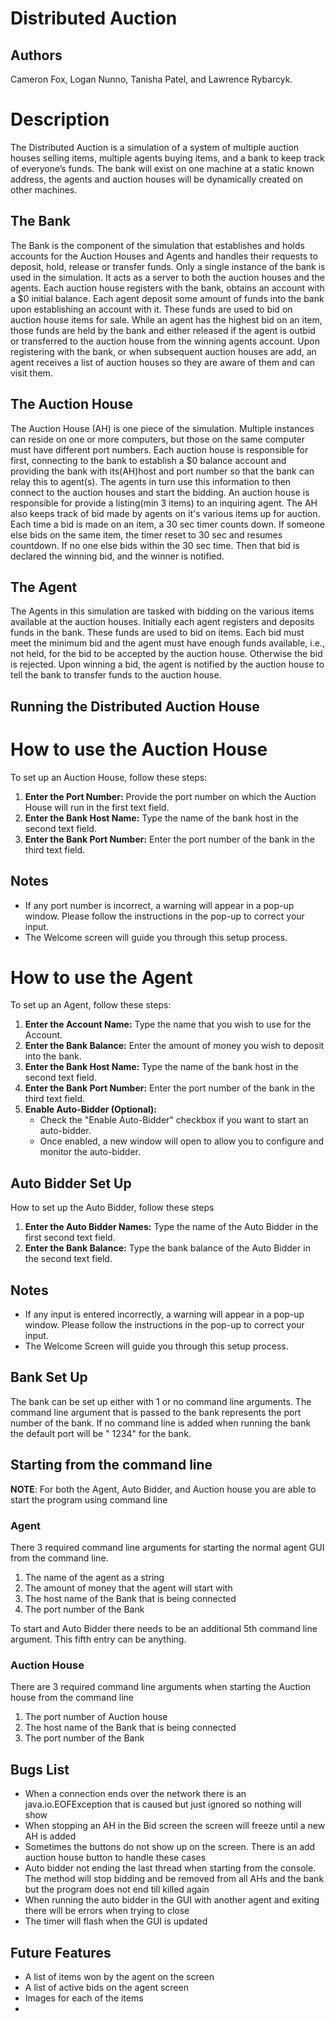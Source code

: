 # Distributed Auction

## Authors
Cameron Fox, Logan Nunno, Tanisha Patel, and Lawrence Rybarcyk.

# Description
The Distributed Auction is a simulation of a system of multiple auction houses 
selling items, multiple agents buying items, and a bank to keep track of 
everyone’s funds. The bank will exist on one machine at a static known address, 
the agents and auction houses will be dynamically created on other machines.

## The Bank
The Bank is the component of the simulation that establishes and holds 
accounts for the Auction Houses and Agents and handles their requests to 
deposit, hold, release or transfer funds. Only a single instance of the bank 
is used in the simulation. It acts as a server to both the auction houses 
and the agents. Each auction house registers with the bank, obtains an account 
with a $0 initial balance. Each agent deposit some amount of funds into the 
bank upon establishing an account with it. These funds are used to bid on 
auction house items for sale. While an agent has the highest bid on an item, 
those funds are held by the bank and either released if the agent is outbid 
or transferred to the auction house from the winning agents account. Upon 
registering with the bank, or when subsequent auction houses are add, an 
agent receives a list of auction houses so they are aware of them and can 
visit them.

## The Auction House
The Auction House (AH) is one piece of the simulation. Multiple instances can 
reside on one or more computers, but those on the same computer must have 
different port numbers. Each auction house is responsible for first, 
connecting to the bank to establish a $0 balance account and providing the 
bank with its(AH)host and port number so that the bank can relay this to 
agent(s). The agents in turn use this information to then connect to the 
auction houses and start the bidding. An auction house is responsible for 
provide a listing(min 3 items) to an inquiring agent. The AH also keeps track 
of bid made by agents on it's various items up for auction. Each time a bid 
is made on an item, a 30 sec timer counts down. If someone else bids on the 
same item, the timer reset to 30 sec and resumes countdown. If no one else bids 
within the 30 sec time. Then that bid is declared the winning bid, and the 
winner is notified. 

## The Agent
The Agents in this simulation are tasked with bidding on the various items 
available at the auction houses. Initially each agent registers and deposits 
funds in the bank. These funds are used to bid on items. Each bid must meet 
the minimum bid and the agent must have enough funds available, i.e., 
not held, for the bid to be accepted by the auction house. Otherwise the bid
is rejected. Upon winning a bid, the agent is notified by the auction house 
to tell the bank to transfer funds to the auction house. 

## Running the Distributed Auction House

# How to use the Auction House
To set up an Auction House, follow these steps:
1. **Enter the Port Number:** Provide the port number on which the Auction House
will run in the first text field.
2. **Enter the Bank Host Name:** Type the name of the bank host in the second 
text field.
3. **Enter the Bank Port Number:**  Enter the port number of the bank in the 
third text field.

## Notes 
* If any port number is incorrect, a warning will appear in a pop-up window.
Please follow the instructions in the pop-up to correct your input.
* The Welcome screen will guide you through this setup process.

# How to use the Agent
To set up an Agent, follow these steps:
1. **Enter the Account Name:** Type the name that you wish to use for the Account. 
2. **Enter the Bank Balance:** Enter the amount of money you wish to deposit into
the bank. 
3. **Enter the Bank Host Name:** Type the name of the bank host in the second
   text field.
4. **Enter the Bank Port Number:**  Enter the port number of the bank in the
   third text field.
5. **Enable Auto-Bidder (Optional):**
   * Check the "Enable Auto-Bidder" checkbox if you want to start an auto-bidder.
   * Once enabled, a new window will open to allow you to configure and monitor 
the auto-bidder.
## Auto Bidder Set Up
How to set up the Auto Bidder, follow these steps
1. **Enter the Auto Bidder Names:** Type the name of the Auto Bidder in the first
second text field.
2. **Enter the Bank Balance:** Type the bank balance of the Auto Bidder in the 
second text field. 
## Notes
* If any input is entered incorrectly, a warning will appear in a pop-up window.
Please follow the instructions in the pop-up to correct your input.
* The Welcome Screen will guide you through this setup process.

## Bank Set Up

The bank can be set up either with 1 or no command line arguments. The command
line argument that is passed to the bank represents the port number of the bank.
If no command line is added when running the bank the default port will be "
1234"
for the bank.

## Starting from the command line

**NOTE**: For both the Agent, Auto Bidder, and Auction house you are able to
start
the program using command line

### Agent

There 3 required command line arguments for starting the normal agent GUI from
the command line.

1. The name of the agent as a string
2. The amount of money that the agent will start with
3. The host name of the Bank that is being connected
4. The port number of the Bank

To start and Auto Bidder there needs to be an additional 5th command line
argument.
This fifth entry can be anything.

### Auction House

There are 3 required command line arguments when starting the Auction house from
the command line

1. The port number of Auction house
2. The host name of the Bank that is being connected
3. The port number of the Bank

## Bugs List
* When a connection ends over the network there is an java.io.EOFException that
  is caused but just ignored so nothing will show
* When stopping an AH in the Bid screen the screen will freeze until a new AH is
  added
* Sometimes the buttons do not show up on the screen. There is an add auction
  house
  button to handle these cases
* Auto bidder not ending the last thread when starting from the console.
  The method will stop bidding and be removed from all AHs and the bank but the
  program does not end till killed again
* When running the auto bidder in the GUI with another agent and exiting there
  will be errors when trying to close 
* The timer will flash when the GUI is updated

## Future Features

* A list of items won by the agent on the screen
* A list of active bids on the agent screen
* Images for each of the items
* 
